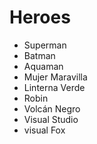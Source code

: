 # Heroes

* Superman
* Batman
* Aquaman
* Mujer Maravilla
* Linterna Verde
* Robin
* Volcán Negro
* Visual Studio
* visual Fox
